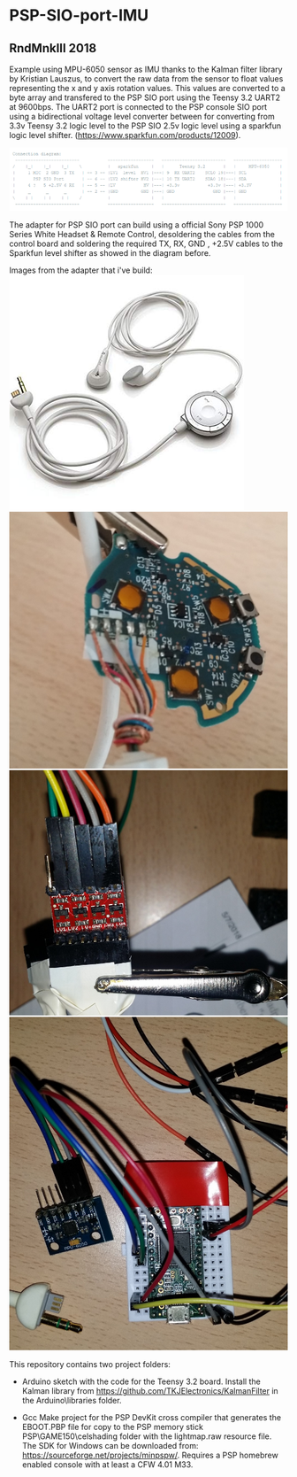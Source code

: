 # PSP-SIO-port-IMU

## RndMnkIII 2018
Example using MPU-6050 sensor as IMU thanks to the Kalman filter library
by Kristian Lauszus, to convert the raw data from the sensor to float values
representing the x and y axis rotation values. This values are converted to a
byte array and transfered to the PSP SIO port using the Teensy 3.2 UART2 at 9600bps.
The UART2 port is connected to the PSP console SIO port using a bidirectional
voltage level converter between for converting from 3.3v Teensy 3.2 logic level
to the PSP SIO 2.5v logic level using a sparkfun logic level shifter.
(https://www.sparkfun.com/products/12009).

![Schematic](https://github.com/RndMnkIII/PSP-SIO-port-IMU/blob/master/diagram.png)

The adapter for PSP SIO port can build using a official Sony PSP 1000 Series White Headset & Remote Control,
desoldering the cables from the control board and soldering the required TX, RX, GND , +2.5V cables to the
Sparkfun level shifter as showed in the diagram before.

Images from the adapter that i've build:
![Img01](https://github.com/RndMnkIII/PSP-SIO-port-IMU/blob/master/sio/PSP_HEADSET.jpg)
![Img02](https://github.com/RndMnkIII/PSP-SIO-port-IMU/blob/master/sio/img1.jpg)
![Img03](https://github.com/RndMnkIII/PSP-SIO-port-IMU/blob/master/sio/img2.jpg)
![Img04](https://github.com/RndMnkIII/PSP-SIO-port-IMU/blob/master/sio/20180720_214425.jpg)

This repository contains two project folders:
- Arduino sketch with the code for the Teensy 3.2 board. Install the Kalman library
  from https://github.com/TKJElectronics/KalmanFilter in the Arduino\libraries folder.
  
- Gcc Make project for the PSP DevKit cross compiler that generates the EBOOT.PBP file 
  for copy to the PSP memory stick PSP\GAME150\celshading folder with the lightmap.raw
  resource file. The SDK for Windows can be downloaded from:
  https://sourceforge.net/projects/minpspw/. Requires a PSP homebrew enabled console with
  at least a CFW 4.01 M33.

